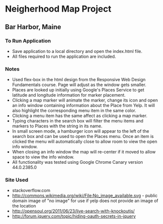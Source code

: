 # Neigherhood Map Project
## Bar Harbor, Maine

### To Run Application
* Save application to a local directory and open the index.html file.
* All files required to run the application are included.

### Notes
* Used flex-box in the html design from the Responsive Web Design Fundamentals course. Page will adjust as the window gets smaller.
* Places are looked up initially using Google's Places Service to get latitude and longitude information for marker placement.
* Clicking a map marker will animate the marker, change its icon and open an info window containing information about the Place from Yelp. It will also highlight the corresponding menu item in the same color.
* Clicking a menu item has the same affect as clicking a map marker.
* Typing characters in the search box will filter the menu items and markers to Places with the string in its name.
* In small screen mode, a hamburger icon will appear to the left of the search box and can be used to open the Places menu.  Once an item is clicked the menu will automatically close to allow room to view the open info window.
* When closing an info window the map will re-center if it moved to allow space to view the info window.
* All functionality was tested using Google Chrome Canary version 44.0.2385.0


### Site Used
* stackoverflow.com 
* http://commons.wikimedia.org/wiki/File:No_image_available.svg - public domain image of "no image" for use if yelp does not provide an image of the location
* http://opensoul.org/2011/06/23/live-search-with-knockoutjs/ 
* http://forum.jquery.com/topic/hiding-oauth-secrets-in-jquery